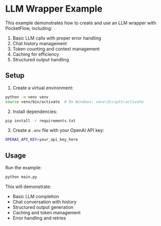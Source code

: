 # LLM Wrapper Example

This example demonstrates how to create and use an LLM wrapper with PocketFlow, including:

1. Basic LLM calls with proper error handling
2. Chat history management
3. Token counting and context management
4. Caching for efficiency
5. Structured output handling

## Setup

1. Create a virtual environment:
```bash
python -m venv venv
source venv/bin/activate  # On Windows: venv\Scripts\activate
```

2. Install dependencies:
```bash
pip install -r requirements.txt
```

3. Create a `.env` file with your OpenAI API key:
```bash
OPENAI_API_KEY=your_api_key_here
```

## Usage

Run the example:
```bash
python main.py
```

This will demonstrate:
- Basic LLM completion
- Chat conversation with history
- Structured output generation
- Caching and token management
- Error handling and retries 